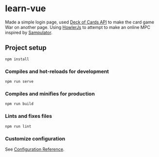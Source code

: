 # learn-vue

Made a simple login page, used [Deck of Cards API](https://deckofcardsapi.com/) to make the card game War on another page. Using [HowlerJs](https://howlerjs.com/) to attempt to make an online MPC inspired by [Sampulator](http://sampulator.com/stevespaced/houston).

## Project setup
```
npm install
```

### Compiles and hot-reloads for development
```
npm run serve
```

### Compiles and minifies for production
```
npm run build
```

### Lints and fixes files
```
npm run lint
```

### Customize configuration
See [Configuration Reference](https://cli.vuejs.org/config/).
